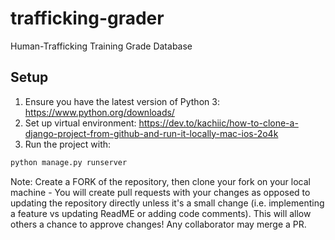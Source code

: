 # trafficking-grader

Human-Trafficking Training Grade Database

## Setup

1. Ensure you have the latest version of Python 3: https://www.python.org/downloads/
2. Set up virtual environment: https://dev.to/kachiic/how-to-clone-a-django-project-from-github-and-run-it-locally-mac-ios-2o4k
3. Run the project with:

```bash
python manage.py runserver
```

Note: Create a FORK of the repository, then clone your fork on your local machine - You will create pull requests with your changes as opposed to updating the repository directly unless it's a small change (i.e. implementing a feature vs updating ReadME or adding code comments). This will allow others a chance to approve changes! Any collaborator may merge a PR.
